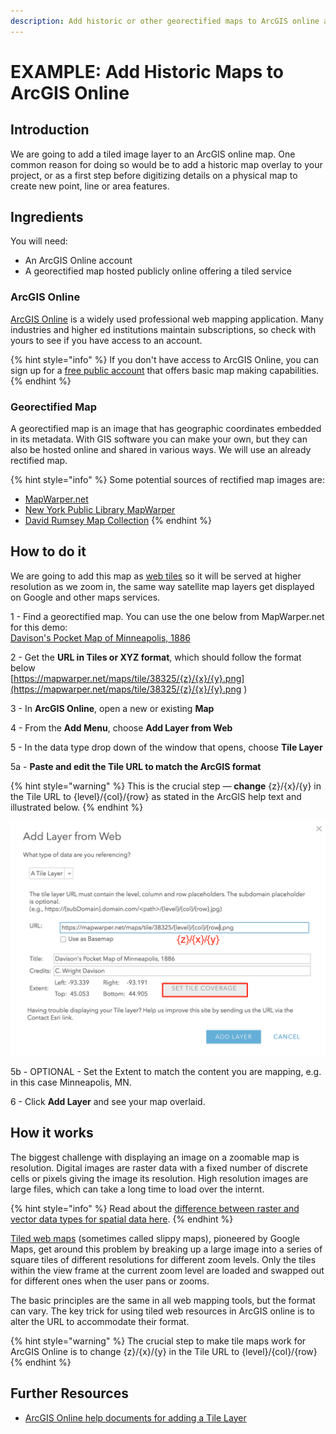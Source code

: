 ```yaml
---
description: Add historic or other georectified maps to ArcGIS online as an image layer.
---
```


# EXAMPLE: Add Historic Maps to ArcGIS Online

## Introduction

We are going to add a tiled image layer to an ArcGIS online map. One common reason for doing so would be to add a historic map overlay to your project, or as a first step before digitizing details on a physical map to create new point, line or area features.

## Ingredients

You will need:

* An ArcGIS Online account 
* A georectified map hosted publicly online offering a tiled service

### ArcGIS Online

[ArcGIS Online](https://www.arcgis.com/home/index.html) is a widely used professional web mapping application. Many industries and higher ed institutions maintain subscriptions, so check with yours to see if you have access to an account.

{% hint style="info" %}
If you don't have access to ArcGIS Online, you can sign up for a [free public account](https://www.arcgis.com/sharing/rest/oauth2/signup?client_id=arcgisonline&redirect_uri=http://www.arcgis.com&response_type=token) that offers basic map making capabilities.
{% endhint %}

### Georectified Map

A georectified map is an image that has geographic coordinates embedded in its metadata. With GIS software you can make your own, but they can also be hosted online and shared in various ways. We will use an already rectified map.

{% hint style="info" %}
Some potential sources of rectified map images are:

* [MapWarper.net](https://mapwarper.net/)
* [New York Public Library MapWarper](http://maps.nypl.org/warper/)
* [David Rumsey Map Collection](https://www.davidrumsey.com/view/georeferenced-maps)
{% endhint %}

## How to do it

We are going to add this map as [web tiles](https://en.wikipedia.org/wiki/Tiled_web_map) so it will be served at higher resolution as we zoom in, the same way satellite map layers get displayed on Google and other maps services.

1 - Find a georectified map. You can use the one below from MapWarper.net for this demo:  
   [Davison's Pocket Map of Minneapolis, 1886](https://mapwarper.net/maps/38325#Preview_Rectified_Map_tab)

2 - Get the **URL in Tiles or XYZ format**, which should follow the format below   
   [https://mapwarper.net/maps/tile/38325/{z}/{x}/{y}.png](https://mapwarper.net/maps/tile/38325/{z}/{x}/{y}.png
)

3 - In **ArcGIS Online**, open a new or existing **Map**

4 - From the **Add Menu**, choose **Add Layer from Web** 

5 - In the data type drop down of the window that opens, choose **Tile Layer** 

5a - **Paste and edit the Tile URL to match the ArcGIS format**

{% hint style="warning" %}
This is the crucial step  — **change** {z}/{x}/{y} in the Tile URL to {level}/{col}/{row} as stated in the ArcGIS help text and illustrated below.
{% endhint %}

![](.gitbook/assets/image.png)

5b - OPTIONAL - Set the Extent to match the content you are mapping, e.g. in this case Minneapolis, MN.

6 - Click **Add Layer** and see your map overlaid.  

## How it works

The biggest challenge with displaying an image on a zoomable map is resolution. Digital images are raster data with a fixed number of discrete cells or pixels giving the image its resolution. High resolution images are large files, which can take a long time to load over the internt.

{% hint style="info" %}
Read about the [difference between raster and vector data types for spatial data here](https://gisgeography.com/spatial-data-types-vector-raster/).
{% endhint %}

[Tiled web maps](https://en.wikipedia.org/wiki/Tiled_web_map) \(sometimes called slippy maps\), pioneered by Google Maps, get around this problem by breaking up a large image into a series of square tiles of different resolutions for different zoom levels. Only the tiles within the view frame at the current zoom level are loaded and swapped out for different ones when the user pans or zooms.

The basic principles are the same in all web mapping tools, but the format can vary. The key trick for using tiled web resources in ArcGIS online is to alter the URL to accommodate their format.

{% hint style="warning" %}
The crucial step to make tile maps work for ArcGIS Online is to change {z}/{x}/{y} in the Tile URL to {level}/{col}/{row} 
{% endhint %}

## Further Resources

* [ArcGIS Online help documents for adding a Tile Layer](https://doc.arcgis.com/en/arcgis-online/create-maps/add-layers.htm#ESRI_SECTION2_2C913FF2022B4DD29BF9DA6CB6014EDB)

